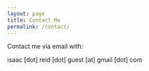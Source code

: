 ```yaml
---
layout: page
title: Contact Me
permalink: /contact/
---
```


Contact me via email with:

   isaac [dot] reid [dot] guest [at] gmail [dot] com

<!--
<div class="py2">
  <form action="https://forms.brace.io/{{ site.email }}" method="POST" class="form-stacked form-light">
    <input type="hidden" name="_next" value="//isaacrg.github.io/m/email-thanks/" />
    <input type="text" name="email" class="input mobile-block" placeholder="Your Email Address">
    <textarea type="text" name="content" class="input mobile-block" rows="5" placeholder="What would you like to say?"></textarea>
    <input type="submit" class="button button-blue button-big mobile-block" value="Say Hello">
  </form>
</div>-->
